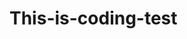 # This-is-coding-test
     
  
   
 
  
    
      
     
          
               
            
      
                    
           
          
       
        
   
  
